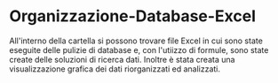 # Organizzazione-Database-Excel
All'interno della cartella si possono trovare file Excel in cui sono state eseguite delle pulizie di database e, con l'utiizzo di formule, sono state create delle soluzioni di ricerca dati. Inoltre è stata creata una visualizzazione grafica dei dati riorganizzati ed analizzati.
